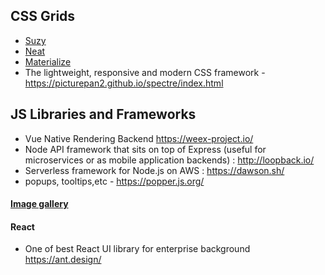 ## CSS Grids

* [Suzy](http://susy.oddbird.net/)
* [Neat](http://neat.bourbon.io/)
* [Materialize](http://materializecss.com/)
* The lightweight, responsive and modern CSS framework - https://picturepan2.github.io/spectre/index.html


## JS Libraries and Frameworks

* Vue Native Rendering Backend https://weex-project.io/
* Node API framework that sits on top of Express (useful for microservices or as mobile application backends) : http://loopback.io/ 
* Serverless framework for Node.js on AWS : https://dawson.sh/
* popups, tooltips,etc - https://popper.js.org/ 

#### [Image gallery](http://nanogallery.brisbois.fr/)

#### React

* One of best React UI library for enterprise background https://ant.design/
